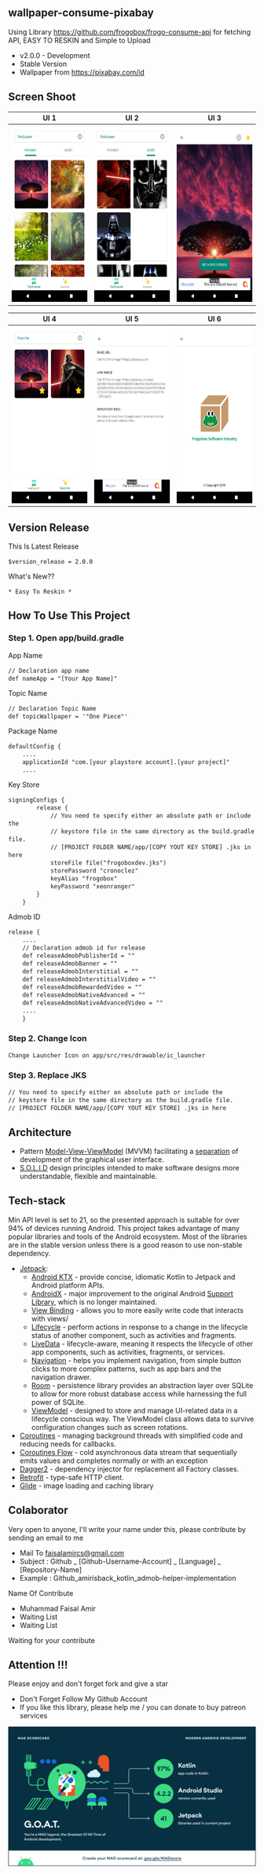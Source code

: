 ## wallpaper-consume-pixabay
Using Library https://github.com/frogobox/frogo-consume-api for fetching API, EASY TO RESKIN and Simple to Upload
- v2.0.0 - Development
- Stable Version
- Wallpaper from https://pixabay.com/id

## Screen Shoot

| UI 1 | UI 2 | UI 3 |
|:----:|:----:|:----:|
|<span align="center"><img width="200px" height="360px" src="docs/image/ss_1.png"></span> | <span align="center"><img width="200px" height="360px" src="docs/image/ss_2.png"></span> | <span align="center"><img width="200px" height="360px" src="docs/image/ss_3.png"></span> |

| UI 4 | UI 5 | UI 6 |
|:----:|:----:|:----:|
|<span align="center"><img width="200px" height="360px" src="docs/image/ss_4.png"></span> | <span align="center"><img width="200px" height="360px" src="docs/image/ss_5.png"></span> | <span align="center"><img width="200px" height="360px" src="docs/image/ss_6.png"></span> |

## Version Release
This Is Latest Release

    $version_release = 2.0.0

What's New??

    * Easy To Reskin *

## How To Use This Project
<h3>Step 1. Open app/build.gradle</h3>

App Name

	// Declaration app name
    def nameApp = "[Your App Name]"
    
Topic Name
        
    // Declaration Topic Name
    def topicWallpaper = '"One Piece"'
    
Package Name

    defaultConfig {
        ....
        applicationId "com.[your playstore account].[your project]"
        ....

Key Store
        
    signingConfigs {
            release {
                // You need to specify either an absolute path or include the
                // keystore file in the same directory as the build.gradle file.
                // [PROJECT FOLDER NAME/app/[COPY YOUT KEY STORE] .jks in here
                storeFile file("frogoboxdev.jks")
                storePassword "cronoclez"
                keyAlias "frogobox"
                keyPassword "xeonranger"
            }
        }
    
Admob ID 

    release {
        ....
        // Declaration admob id for release
        def releaseAdmobPublisherId = ""
        def releaseAdmobBanner = ""
        def releaseAdmobInterstitial = ""
        def releaseAdmobInterstitialVideo = ""
        def releaseAdmobRewardedVideo = ""
        def releaseAdmobNativeAdvanced = ""
        def releaseAdmobNativeAdvancedVideo = ""
        ....
        }
    
<h3>Step 2. Change Icon</h3>

    Change Launcher Icon on app/src/res/drawable/ic_launcher

	
<h3>Step 3. Replace JKS</h3>

    // You need to specify either an absolute path or include the
    // keystore file in the same directory as the build.gradle file.
    // [PROJECT FOLDER NAME/app/[COPY YOUT KEY STORE] .jks in here



## Architecture
-   Pattern  [Model-View-ViewModel](https://en.wikipedia.org/wiki/Model%E2%80%93view%E2%80%93viewmodel)  (MVVM) facilitating a [separation](https://en.wikipedia.org/wiki/Separation_of_concerns) of development of the graphical user interface.
-   [S.O.L.I.D](https://en.wikipedia.org/wiki/SOLID)  design principles intended to make software designs more understandable, flexible and maintainable.

## Tech-stack
Min API level is set to 21, so the presented approach is suitable for over 94% of devices running Android. This project takes advantage of many popular libraries and tools of the Android ecosystem. Most of the libraries are in the stable version unless there is a good reason to use non-stable dependency.
-   [Jetpack](https://developer.android.com/jetpack):
    -   [Android KTX](https://developer.android.com/kotlin/ktx.html)  - provide concise, idiomatic Kotlin to Jetpack and Android platform APIs.
    -   [AndroidX](https://developer.android.com/jetpack/androidx)  - major improvement to the original Android  [Support Library](https://developer.android.com/topic/libraries/support-library/index), which is no longer maintained.
    -   [View Binding](https://developer.android.com/topic/libraries/view-binding)  - allows you to more easily write code that interacts with views/
    -   [Lifecycle](https://developer.android.com/topic/libraries/architecture/lifecycle)  - perform actions in response to a change in the lifecycle status of another component, such as activities and fragments.
    -   [LiveData](https://developer.android.com/topic/libraries/architecture/livedata)  - lifecycle-aware, meaning it respects the lifecycle of other app components, such as activities, fragments, or services.
    -   [Navigation](https://developer.android.com/guide/navigation/)  - helps you implement navigation, from simple button clicks to more complex patterns, such as app bars and the navigation drawer.
    -   [Room](https://developer.android.com/topic/libraries/architecture/room)  - persistence library provides an abstraction layer over SQLite to allow for more robust database access while harnessing the full power of SQLite.
    -   [ViewModel](https://developer.android.com/topic/libraries/architecture/viewmodel)  - designed to store and manage UI-related data in a lifecycle conscious way. The ViewModel class allows data to survive configuration changes such as screen rotations.
-   [Coroutines](https://kotlinlang.org/docs/reference/coroutines-overview.html)  - managing background threads with simplified code and reducing needs for callbacks.
-   [Coroutines Flow](https://kotlinlang.org/docs/reference/coroutines-overview.html)  - cold asynchronous data stream that sequentially emits values and completes normally or with an exception
-   [Dagger2](https://dagger.dev/)  - dependency injector for replacement all Factory classes.
-   [Retrofit](https://square.github.io/retrofit/)  - type-safe HTTP client.
-   [Glide](https://github.com/bumptech/glide)  - image loading and caching library

## Colaborator
Very open to anyone, I'll write your name under this, please contribute by sending an email to me

- Mail To faisalamircs@gmail.com
- Subject : Github _ [Github-Username-Account] _ [Language] _ [Repository-Name]
- Example : Github_amirisback_kotlin_admob-helper-implementation

Name Of Contribute
- Muhammad Faisal Amir
- Waiting List
- Waiting List

Waiting for your contribute

## Attention !!!
Please enjoy and don't forget fork and give a star
- Don't Forget Follow My Github Account
- If you like this library, please help me / you can donate to buy patreon services

![ScreenShoot Apps](docs/image/mad_score.png?raw=true)
